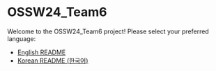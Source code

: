 # OSSW24_Team6

Welcome to the OSSW24_Team6 project! Please select your preferred language:

- [English README](README_en.md)
- [Korean README (한국어)](README_ko.md)

